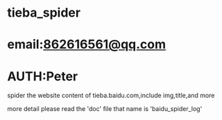 # tieba_spider
# email:862616561@qq.com
# AUTH:Peter

spider the website content of tieba.baidu.com,include img,title,and more

more detail please read the 'doc' file that name is 'baidu_spider_log'
